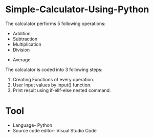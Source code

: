 # Simple-Calculator-Using-Python

The calculator performs 5 following operations:
* Addition
* Subtraction
* Multiplication
* Division
+ Average

The calculator is coded into 3 following steps:<br/>
1. Creating Functions of every operation.<br/>
2. User Input values by input() function.<br/>
3. Print result using if-elif-else nested command.<br/>

# Tool 
* Language- Python
* Source code editor- Visual Studio Code
